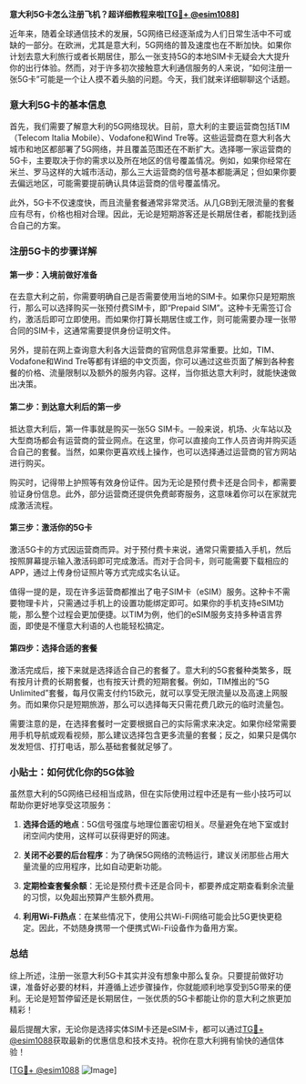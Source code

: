**意大利5G卡怎么注册飞机？超详细教程来啦[[TG💪+ @esim1088](https://t.me/s/esim1088)]**

近年来，随着全球通信技术的发展，5G网络已经逐渐成为人们日常生活中不可或缺的一部分。在欧洲，尤其是意大利，5G网络的普及速度也在不断加快。如果你计划去意大利旅行或者长期居住，那么一张支持5G的本地SIM卡无疑会大大提升你的出行体验。然而，对于许多初次接触意大利通信服务的人来说，“如何注册一张5G卡”可能是一个让人摸不着头脑的问题。今天，我们就来详细聊聊这个话题。

### 意大利5G卡的基本信息

首先，我们需要了解意大利的5G网络现状。目前，意大利的主要运营商包括TIM（Telecom Italia Mobile）、Vodafone和Wind Tre等。这些运营商在意大利各大城市和地区都部署了5G网络，并且覆盖范围还在不断扩大。选择哪一家运营商的5G卡，主要取决于你的需求以及所在地区的信号覆盖情况。例如，如果你经常在米兰、罗马这样的大城市活动，那么三大运营商的信号基本都能满足；但如果你要去偏远地区，可能需要提前确认具体运营商的信号覆盖情况。

此外，5G卡不仅速度快，而且流量套餐通常非常灵活。从几GB到无限流量的套餐应有尽有，价格也相对合理。因此，无论是短期游客还是长期居住者，都能找到适合自己的方案。

### 注册5G卡的步骤详解

#### 第一步：入境前做好准备

在去意大利之前，你需要明确自己是否需要使用当地的SIM卡。如果你只是短期旅行，那么可以选择购买一张预付费SIM卡，即“Prepaid SIM”。这种卡无需签订合约，激活后即可立即使用。而如果你打算长期居住或工作，则可能需要办理一张带合同的SIM卡，这通常需要提供身份证明文件。

另外，提前在网上查询意大利各大运营商的官网信息非常重要。比如，TIM、Vodafone和Wind Tre等都有详细的中文页面，你可以通过这些页面了解到各种套餐的价格、流量限制以及额外的服务内容。这样，当你抵达意大利时，就能快速做出决策。

#### 第二步：到达意大利后的第一步

抵达意大利后，第一件事就是购买一张5G SIM卡。一般来说，机场、火车站以及大型商场都会有运营商的营业网点。在这里，你可以直接向工作人员咨询并购买适合自己的套餐。当然，如果你更喜欢线上操作，也可以选择通过运营商的官方网站进行购买。

购买时，记得带上护照等有效身份证件。因为无论是预付费卡还是合同卡，都需要验证身份信息。此外，部分运营商还提供免费邮寄服务，这意味着你可以在家就完成激活流程。

#### 第三步：激活你的5G卡

激活5G卡的方式因运营商而异。对于预付费卡来说，通常只需要插入手机，然后按照屏幕提示输入激活码即可完成激活。而对于合同卡，则可能需要下载相应的APP，通过上传身份证照片等方式完成实名认证。

值得一提的是，现在许多运营商都推出了电子SIM卡（eSIM）服务。这种卡不需要物理卡片，只需通过手机上的设置功能绑定即可。如果你的手机支持eSIM功能，那么整个过程会更加便捷。以TIM为例，他们的eSIM服务支持多种语言界面，即使是不懂意大利语的人也能轻松搞定。

#### 第四步：选择合适的套餐

激活完成后，接下来就是选择适合自己的套餐了。意大利的5G套餐种类繁多，既有按月计费的长期套餐，也有按天计费的短期套餐。例如，TIM推出的“5G Unlimited”套餐，每月仅需支付约15欧元，就可以享受无限流量以及高速上网服务。而如果你只是短期旅游，那么可以选择每天只需花费几欧元的临时流量包。

需要注意的是，在选择套餐时一定要根据自己的实际需求来决定。如果你经常需要用手机导航或观看视频，那么建议选择包含更多流量的套餐；反之，如果只是偶尔发发短信、打打电话，那么基础套餐就足够了。

### 小贴士：如何优化你的5G体验

虽然意大利的5G网络已经相当成熟，但在实际使用过程中还是有一些小技巧可以帮助你更好地享受这项服务：

1. **选择合适的地点**：5G信号强度与地理位置密切相关。尽量避免在地下室或封闭空间内使用，这样可以获得更好的网速。
   
2. **关闭不必要的后台程序**：为了确保5G网络的流畅运行，建议关闭那些占用大量流量的应用程序，比如自动更新功能。

3. **定期检查套餐余额**：无论是预付费卡还是合同卡，都要养成定期查看剩余流量的习惯，以免超出预算产生额外费用。

4. **利用Wi-Fi热点**：在某些情况下，使用公共Wi-Fi网络可能会比5G更快更稳定。因此，不妨随身携带一个便携式Wi-Fi设备作为备用方案。

### 总结

综上所述，注册一张意大利5G卡其实并没有想象中那么复杂。只要提前做好功课，准备好必要的材料，并遵循上述步骤操作，你就能顺利地享受到5G带来的便利。无论是短暂停留还是长期居住，一张优质的5G卡都能让你的意大利之旅更加精彩！

最后提醒大家，无论你是选择实体SIM卡还是eSIM卡，都可以通过[TG💪+ @esim1088](https://t.me/s/esim1088)获取最新的优惠信息和技术支持。祝你在意大利拥有愉快的通信体验！

[[TG💪+ @esim1088](https://t.me/s/esim1088) ![Image](https://i.postimg.cc/4NQfJmqS/Snipaste-2025-05-13-00-14-12.png)]